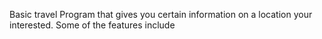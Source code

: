 Basic travel Program that gives you certain information on a location your interested.
Some of the features include